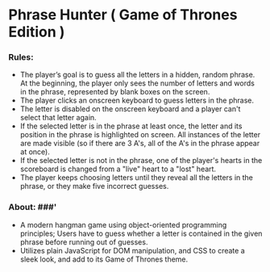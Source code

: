 # Phrase Hunter ( Game of Thrones Edition ) #
### Rules: ###
* The player’s goal is to guess all the letters in a hidden, random phrase. At the beginning, the player only sees the number of letters and words in the phrase, represented by blank boxes on the screen.
* The player clicks an onscreen keyboard to guess letters in the phrase.
* The letter is disabled on the onscreen keyboard and a player can't select that letter again.
* If the selected letter is in the phrase at least once, the letter and its position in the phrase is highlighted on screen. All instances of the letter are made visible (so if there are 3 A's, all of the A's in the phrase appear at once).
* If the selected letter is not in the phrase, one of the player's hearts in the scoreboard is changed from a "live" heart to a "lost" heart.
* The player keeps choosing letters until they reveal all the letters in the phrase, or they make five incorrect guesses. 

### About: ###'

* A modern hangman game using object-oriented programming principles; Users have to guess whether a letter is contained in the given phrase before running out of guesses.
* Utilizes plain JavaScript for DOM manipulation, and CSS to create a sleek look, and add to its Game of Thrones theme.
